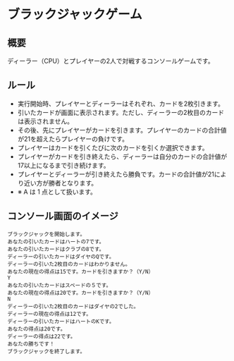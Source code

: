 # ブラックジャックゲーム
## 概要
ディーラー（CPU）とプレイヤーの2人で対戦するコンソールゲームです。
## ルール
- 実行開始時、プレイヤーとディーラーはそれぞれ、カードを2枚引きます。
- 引いたカードが画面に表示されます。ただし、ディーラーの2枚目のカードは表示されません。
- その後、先にプレイヤーがカードを引きます。プレイヤーのカードの合計値が21を超えたらプレイヤーの負けです。
- プレイヤーはカードを引くたびに次のカードを引くか選択できます。
- プレイヤーがカードを引き終えたら、ディーラーは自分のカードの合計値が17以上になるまで引き続けます。
- プレイヤーとディーラーが引き終えたら勝負です。カードの合計値が21により近い方が勝者となります。
- ※ A は 1 点として扱います。
## コンソール画面のイメージ
```
ブラックジャックを開始します。
あなたの引いたカードはハートの7です。
あなたの引いたカードはクラブの8です。
ディーラーの引いたカードはダイヤのQです。
ディーラーの引いた2枚目のカードはわかりません。
あなたの現在の得点は15です。カードを引きますか？（Y/N）
Y
あなたの引いたカードはスペードの５です。
あなたの現在の得点は20です。カードを引きますか？（Y/N）
N
ディーラーの引いた2枚目のカードはダイヤの2でした。
ディーラーの現在の得点は12です。
ディーラーの引いたカードはハートのKです。
あなたの得点は20です。
ディーラーの得点は22です。
あなたの勝ちです！
ブラックジャックを終了します。
```